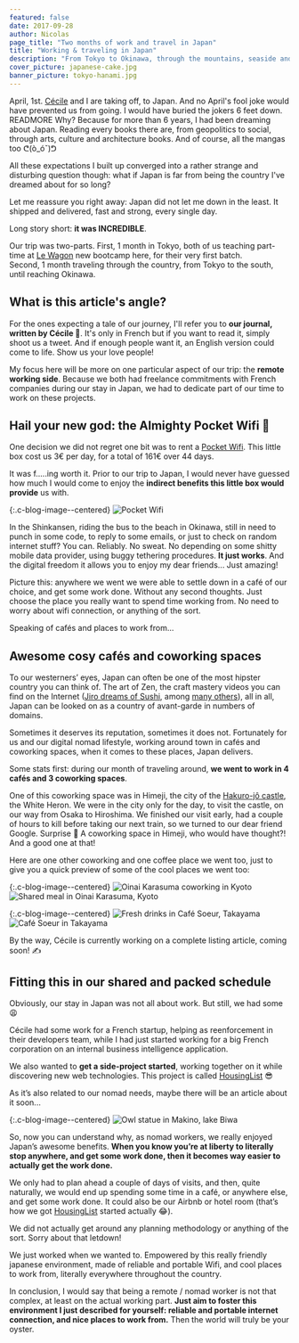 ```yaml
---
featured: false
date: 2017-09-28
author: Nicolas
page_title: "Two months of work and travel in Japan"
title: "Working & traveling in Japan"
description: "From Tokyo to Okinawa, through the mountains, seaside and more, Nicolas and Cécile traveled Japan while working remotely."
cover_picture: japanese-cake.jpg
banner_picture: tokyo-hanami.jpg
---
```


April, 1st. [Cécile](http://cecilitse.org/) and I are taking off, to Japan. And no April's fool joke would have prevented us from going. I would have buried the jokers 6 feet down.
READMORE
Why? Because for more than 6 years, I had been dreaming about Japan. Reading every books there are, from geopolitics to social, through arts, culture and architecture books. And of course, all the mangas too ᕦ(ò_óˇ)ᕤ

All these expectations I built up converged into a rather strange and disturbing question though: what if Japan is far from being the country I've dreamed about for so long?

Let me reassure you right away: Japan did not let me down in the least. It shipped and delivered, fast and strong, every single day.

Long story short: **it was INCREDIBLE**.

Our trip was two-parts.
First, 1 month in Tokyo, both of us teaching part-time at [Le Wagon](http://lewagon.com/tokyo) new bootcamp here, for their very first batch.<br>Second, 1 month traveling through the country, from Tokyo to the south, until reaching Okinawa.

## What is this article's angle?

For the ones expecting a tale of our journey, I'll refer you to **our journal, written by Cécile 💪**. It's only in French but if you want to read it, simply shoot us a tweet. And if enough people want it, an English version could come to life. Show us your love people!

My focus here will be more on one particular aspect of our trip: the **remote working side**.
Because we both had freelance commitments with French companies during our stay in Japan, we had to dedicate part of our time to work on these projects.

## Hail your new god: the Almighty Pocket Wifi 🙇

One decision we did not regret one bit was to rent a [Pocket Wifi](https://www.japan-experience.com/rent-pocket-wifi-japan). This little box cost us 3€ per day, for a total of 161€ over 44 days.

It was f.....ing worth it.
Prior to our trip to Japan, I would never have guessed how much I would come to enjoy the **indirect benefits this little box would provide** us with.

{:.c-blog-image--centered}
![Pocket Wifi](/assets/images/blog/articles/2017-09-28-japan/pocket-wifi.jpg)

In the Shinkansen, riding the bus to the beach in Okinawa, still in need to punch in some code, to reply to some emails, or just to check on random internet stuff? You can. Reliably. No sweat. No depending on some shitty mobile data provider, using buggy tethering procedures. **It just works**. And the digital freedom it allows you to enjoy my dear friends... Just amazing!

Picture this: anywhere we went we were able to settle down in a café of our choice, and get some work done. Without any second thoughts. Just choose the place you really want to spend time working from. No need to worry about wifi connection, or anything of the sort.

Speaking of cafés and places to work from...

## Awesome cosy cafés and coworking spaces

To our westerners’ eyes, Japan can often be one of the most hipster country you can think of. The art of Zen, the craft mastery videos you can find on the Internet ([Jiro dreams of Sushi](https://www.youtube.com/watch?v=I1UDS2kgqY8), among [many others](https://www.youtube.com/watch?v=rMtSc2MJLcw])), all in all, Japan can be looked on as a country of avant-garde in numbers of domains.

Sometimes it deserves its reputation, sometimes it does not.
Fortunately for us and our digital nomad lifestyle, working around town in cafés and coworking spaces, when it comes to these places, Japan delivers.

Some stats first: during our month of traveling around, **we went to work in 4 cafés and 3 coworking spaces**.

One of this coworking space was in Himeji, the city of the [Hakuro-jô castle](http://www.himejicastle.jp/en/), the White Heron. We were in the city only for the day, to visit the castle, on our way from Osaka to Hiroshima. We finished our visit early, had a couple of hours to kill before taking our next train, so we turned to our dear friend Google. Surprise 🎉 A coworking space in Himeji, who would have thought?! And a good one at that!

Here are one other coworking and one coffee place we went too, just to give you a quick preview of some of the cool places we went too:

{:.c-blog-image--centered}
![Oinai Karasuma coworking in Kyoto](/assets/images/blog/articles/2017-09-28-japan/coworking-oinai-karasuma.jpg)
![Shared meal in Oinai Karasuma, Kyoto](/assets/images/blog/articles/2017-09-28-japan/coworking-oinai-karasuma-mi-goi.jpg)

{:.c-blog-image--centered}
![Fresh drinks in Café Soeur, Takayama](/assets/images/blog/articles/2017-09-28-japan/cafe-soeur-takayama-drinks.jpg)
![Café Soeur in Takayama](/assets/images/blog/articles/2017-09-28-japan/cafe-soeur-takayama.jpg)

By the way, Cécile is currently working on a complete listing article, coming soon! ✍️

## Fitting this in our shared and packed schedule

Obviously, our stay in Japan was not all about work. But still, we had some 😩

Cécile had some work for a French startup, helping as reenforcement in their developers team, while I had just started working for a big French corporation on an internal business intelligence application.

We also wanted to **get a side-project started**, working together on it while discovering new web technologies. This project is called [HousingList](http://www.housing-list.com/) 😎

As it’s also related to our nomad needs, maybe there will be an article about it soon...

{:.c-blog-image--centered}
![Owl statue in Makino, lake Biwa](/assets/images/blog/articles/2017-09-28-japan/owl-statue.jpg)

So, now you can understand why, as nomad workers, we really enjoyed Japan’s awesome benefits.
**When you know you’re at liberty to literally stop anywhere, and get some work done, then it becomes way easier to actually get the work done.**

We only had to plan ahead a couple of days of visits, and then, quite naturally, we would end up spending some time in a café, or anywhere else, and get some work done. It could also be our Airbnb or hotel room (that’s how we got [HousingList](http://www.housing-list.com/) started actually 😂).

We did not actually get around any planning methodology or anything of the sort. Sorry about that letdown!

We just worked when we wanted to. Empowered by this really friendly japanese environment, made of reliable and portable Wifi, and cool places to work from, literally everywhere throughout the country.

In conclusion, I would say that being a remote / nomad worker is not that complex, at least on the actual working part.
**Just aim to foster this environment I just described for yourself: reliable and portable internet connection, and nice places to work from.**
Then the world will truly be your oyster.

